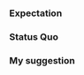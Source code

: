 <!-- Provide a general summary of the issue in the Title above -->

### Expectation
<!-- Tell us how you would have expected things to look like -->

### Status Quo
<!-- Contrary to the expectation: what does it look like now -->

### My suggestion
<!-- Not obligatory, but suggest a fix or ideas how to improve -->
